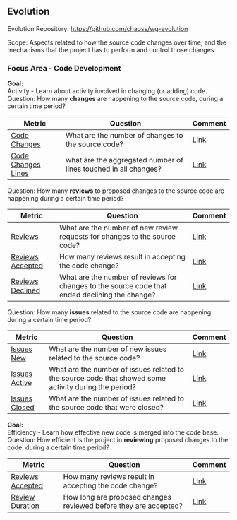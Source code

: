 ## Evolution
Evolution Repository: https://github.com/chaoss/wg-evolution

Scope: Aspects related to how the source code changes over time, and the mechanisms that the project has to perform and control those changes.

### Focus Area - Code Development

**Goal:**  
Activity - Learn about activity involved in changing (or adding) code.  
Question: How many **changes** are happening to the source code, during a certain time period?  

**Metric** | **Question** | **Comment**
---|---|---
[Code Changes](https://chaoss.community/metric-code-changes/) | What are the number of changes to the source code? | [Link](https://github.com/chaoss/wg-evolution/issues/181)
[Code Changes Lines](https://chaoss.community/metric-code-changes-lines) | what are the aggregated number of lines touched in all changes? | [Link](https://github.com/chaoss/wg-evolution/issues/182)

Question: How many **reviews** to proposed changes to the source code are happening during a certain time period?  

**Metric** | **Question** | **Comment**
---|---|---
[Reviews](https://chaoss.community/metric-reviews) | What are the number of new review requests for changes to the source code? | [Link](https://github.com/chaoss/wg-evolution/issues/183)
[Reviews Accepted](https://chaoss.community/metric-reviews-accepted) | How many reviews result in accepting the code change? | [Link](https://github.com/chaoss/wg-evolution/issues/184)
[Reviews Declined](https://chaoss.community/metric-reviews-declined) | What are the number of reviews for changes to the source code that ended declining the change? | [Link](https://github.com/chaoss/wg-evolution/issues/185)

Question: How many **issues** related to the source code are happening during a certain time period?  

**Metric** | **Question** | **Comment**
---|---|---
[Issues New](https://chaoss.community/metric-issues) | What are the number of new issues related to the source code? | [Link](https://github.com/chaoss/wg-evolution/issues/186)
[Issues Active](https://chaoss.community/metric-issues-active) | What are the number of issues related to the source code that showed some activity during the period? | [Link](https://github.com/chaoss/wg-evolution/issues/187)
[Issues Closed](https://chaoss.community/metric-issues-closed) | What are the number of issues related to the source code that were closed? | [Link](https://github.com/chaoss/wg-evolution/issues/188)

**Goal:**  
Efficiency - Learn how effective new code is merged into the code base.  
Question: How efficient is the project in **reviewing** proposed changes to the code, during a certain time period?  

**Metric** | **Question** | **Comment**
---|---|---
[Reviews Accepted](https://chaoss.community/metric-reviews-accepted) | How many reviews result in accepting the code change? | [Link](https://github.com/chaoss/wg-evolution/issues/184)
[Review Duration](https://chaoss.community/metric-review-duration) | How long are proposed changes reviewed before they are accepted? | [Link](https://github.com/chaoss/wg-evolution/issues/189)


